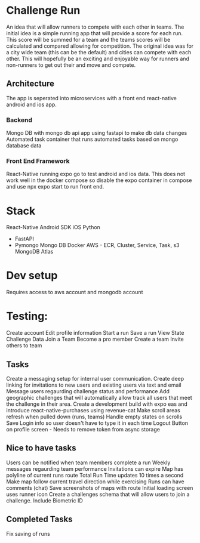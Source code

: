 # Challenge Run
An idea that will allow runners to compete with each other in teams. The initial idea is a simple running app that will provide a score for each run. This score will be summed for a team and the teams scores will be calculated and compared allowing for competition. The original idea was for a city wide team (this can be the default) and cities can compete with each other. This will hopefully be an exciting and enjoyable way for runners and non-runners to get out their and move and compete. 

## Architecture
The app is seperated into microservices with a front end react-native android and ios app. 

### Backend 
Mongo DB with mongo db api app using fastapi to make db data changes
Automated task container that runs automated tasks based on mongo database data

### Front End Framework
React-Native running expo go to test android and ios data.
This does not work well in the docker compose so disable the expo container in compose and use npx expo start to run front end.


# Stack
React-Native
Android SDK
iOS
Python
* FastAPI
* Pymongo
Mongo DB
Docker
AWS - ECR, Cluster, Service, Task, s3
MongoDB Atlas

# Dev setup
Requires access to aws account and mongodb account



# Testing:
Create account
Edit profile information
Start a run
Save a run
View State Challenge Data
Join a Team
Become a pro member
Create a team
Invite others to team


## Tasks
Create a messaging setup for internal user communication.
Create deep linking for invitations to new users and existing users via text and email
Message users regaurding challenge status and performance
Add geographic challenges that will automatically allow track all users that meet the challenge in their area.
Create a development build with expo eas and introduce react-native-purchases using revenue-cat
Make scroll areas refresh when pulled down (runs, teams)
Handle empty states on scrolls
Save Login info so user doesn't have to type it in each time
Logout Button on profile screen - Needs to remove token from async storage



## Nice to have tasks
Users can be notified when team members complete a run
Weekly messages regaurding team performance
Invitations can expire
Map has polyline of current runs route
Total Run Time updates 10 times a second
Make map follow current travel direction while exercising
Runs can have comments (chat)
Save screenshots of maps with route
Initial loading screen uses runner icon
Create a challenges schema that will allow users to join a challenge.
Include Biometric ID



## Completed Tasks
Fix saving of runs